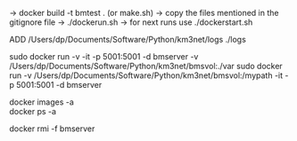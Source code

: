 


-> docker build -t bmtest . (or make.sh) -> copy the files mentioned in the gitignore file -> ./dockerun.sh
-> for next runs use ./dockerstart.sh


ADD  /Users/dp/Documents/Software/Python/km3net/logs ./logs 

sudo docker run -v -it -p 5001:5001 -d bmserver -v /Users/dp/Documents/Software/Python/km3net/bmsvol:./var
sudo docker run -v /Users/dp/Documents/Software/Python/km3net/bmsvol:/mypath -it -p 5001:5001 -d bmserver

docker images -a   
docker ps -a

docker rmi -f bmserver   
